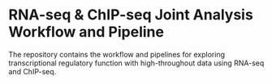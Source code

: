 # RNA-seq & ChIP-seq Joint Analysis Workflow and Pipeline
The repository contains the workflow and pipelines for exploring transcriptional regulatory
function with high-throughout data using RNA-seq and ChIP-seq.
